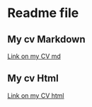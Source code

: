 # Readme file
## My cv Markdown
[Link on my CV md](https://mimiurri.github.io/rsschool-cv/cv)

## My cv Html
[Link on my CV html](https://mimiurri.github.io.github.io/rsschool-cv/)
